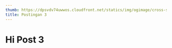 ```yaml
---
thumb: https://dpsvdv74uwwos.cloudfront.net/statics/img/ogimage/cross-site-scripting-xss.jpg
title: Postingan 3
---
```

# Hi Post 3